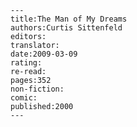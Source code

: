 
    ---
    title:The Man of My Dreams
    authors:Curtis Sittenfeld
    editors:
    translator:
    date:2009-03-09
    rating:
    re-read:
    pages:352
    non-fiction:
    comic:
    published:2000
    ---

    